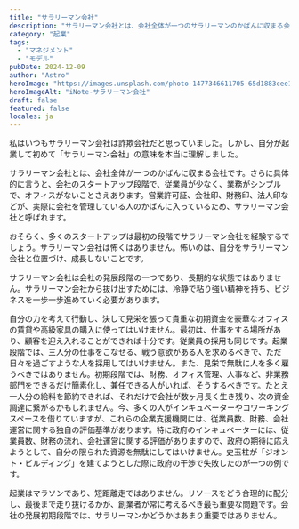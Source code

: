 ```yaml
---
title: "サラリーマン会社"
description: "サラリーマン会社とは、会社全体が一つのサラリーマンのかばんに収まる会社です。"
category: "起業"
tags:
  - "マネジメント"
  - "モデル"
pubDate: 2024-12-09
author: "Astro"
heroImage: "https://images.unsplash.com/photo-1477346611705-65d1883cee1e"
heroImageAlt: "iNote-サラリーマン会社"
draft: false
featured: false
locales: ja
---
```


私はいつもサラリーマン会社は詐欺会社だと思っていました。しかし、自分が起業して初めて「サラリーマン会社」の意味を本当に理解しました。

サラリーマン会社とは、会社全体が一つのかばんに収まる会社です。さらに具体的に言うと、会社のスタートアップ段階で、従業員が少なく、業務がシンプルで、オフィスがないことさえあります。営業許可証、会社印、財務印、法人印などが、実際に会社を管理している人のかばんに入っているため、サラリーマン会社と呼ばれます。

おそらく、多くのスタートアップは最初の段階でサラリーマン会社を経験するでしょう。サラリーマン会社は怖くはありません。怖いのは、自分をサラリーマン会社と位置づけ、成長しないことです。

サラリーマン会社は会社の発展段階の一つであり、長期的な状態ではありません。サラリーマン会社から抜け出すためには、冷静で粘り強い精神を持ち、ビジネスを一歩一歩進めていく必要があります。

自分の力を考えて行動し、決して見栄を張って貴重な初期資金を豪華なオフィスの賃貸や高級家具の購入に使ってはいけません。最初は、仕事をする場所があり、顧客を迎え入れることができれば十分です。従業員の採用も同じです。起業段階では、三人分の仕事をこなせる、戦う意欲がある人を求めるべきで、ただ日々を過ごすような人を採用してはいけません。また、見栄で無駄に人を多く雇うべきではありません。初期段階では、財務、オフィス管理、人事など、非業務部門をできるだけ簡素化し、兼任できる人がいれば、そうするべきです。たとえ一人分の給料を節約できれば、それだけで会社が数ヶ月長く生き残り、次の資金調達に繋がるかもしれません。今、多くの人がインキュベーターやコワーキングスペースを借りていますが、これらの企業支援機関には、従業員数、財務、会社運営に関する独自の評価基準があります。特に政府のインキュベーターには、従業員数、財務の流れ、会社運営に関する評価がありますので、政府の期待に応えようとして、自分の限られた資源を無駄にしてはいけません。史玉柱が「ジオント・ビルディング」を建てようとした際に政府の干渉で失敗したのが一つの例です。

起業はマラソンであり、短距離走ではありません。リソースをどう合理的に配分し、最後まで走り抜けるかが、創業者が常に考えるべき最も重要な問題です。会社の発展初期段階では、サラリーマンかどうかはあまり重要ではありません。
